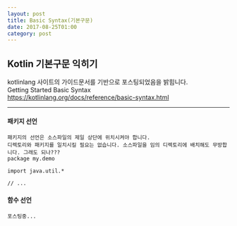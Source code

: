 ```yaml
---
layout: post
title: Basic Syntax(기본구문)
date: 2017-08-25T01:00
category: post
---
```


## Kotlin 기본구문 익히기
kotlinlang 사이트의 가이드문서를 기반으로 포스팅되었음을 밝힘니다.  
Getting Started Basic Syntax    
https://kotlinlang.org/docs/reference/basic-syntax.html  

---

#### 패키지 선언
```
패키지의 선언은 소스파일의 제일 상단에 위치시켜야 합니다.
디렉토리와 패키지를 일치시킬 필요는 없습니다. 소스파일을 임의 디렉토리에 배치해도 무방합니다. 그래도 되나???
package my.demo

import java.util.*

// ...
```


#### 함수 선언
```
포스팅중...
```

